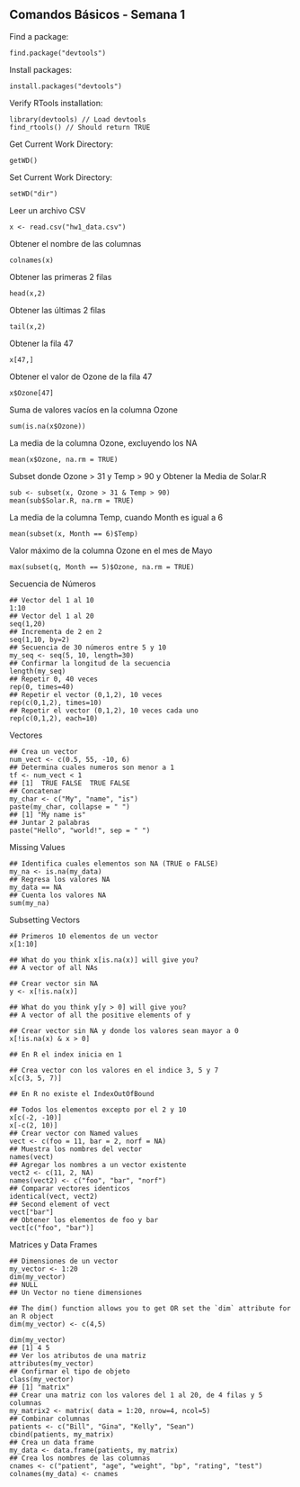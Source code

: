 ## Comandos Básicos - Semana 1

Find a package:
```
find.package("devtools")
```

Install packages:
```
install.packages("devtools")
```

Verify RTools installation:
```
library(devtools) // Load devtools
find_rtools() // Should return TRUE
```

Get Current Work Directory:
```
getWD()
```

Set Current Work Directory:
```
setWD("dir")
```

Leer un archivo CSV
```
x <- read.csv("hw1_data.csv")
```

Obtener el nombre de las columnas
```
colnames(x)
```

Obtener las primeras 2 filas
```
head(x,2)
```

Obtener las últimas 2 filas
```
tail(x,2)
```

Obtener la fila 47
```
x[47,]
```

Obtener el valor de Ozone de la fila 47
```
x$Ozone[47]
```

Suma de valores vacíos en la columna Ozone
```
sum(is.na(x$Ozone))
```

La media de la columna Ozone, excluyendo los NA
```
mean(x$Ozone, na.rm = TRUE)
```

Subset donde Ozone > 31 y Temp > 90 y Obtener la Media de Solar.R
```
sub <- subset(x, Ozone > 31 & Temp > 90)
mean(sub$Solar.R, na.rm = TRUE)
```

La media de la columna Temp, cuando Month es igual a 6
```
mean(subset(x, Month == 6)$Temp)
```

Valor máximo de la columna Ozone en el mes de Mayo
```
max(subset(q, Month == 5)$Ozone, na.rm = TRUE)
```

Secuencia de Números
```
## Vector del 1 al 10
1:10
## Vector del 1 al 20
seq(1,20)
## Incrementa de 2 en 2
seq(1,10, by=2)
## Secuencia de 30 números entre 5 y 10
my_seq <- seq(5, 10, length=30)
## Confirmar la longitud de la secuencia
length(my_seq)
## Repetir 0, 40 veces
rep(0, times=40)
## Repetir el vector (0,1,2), 10 veces
rep(c(0,1,2), times=10)
## Repetir el vector (0,1,2), 10 veces cada uno
rep(c(0,1,2), each=10)
```

Vectores
```
## Crea un vector
num_vect <- c(0.5, 55, -10, 6)
## Determina cuales numeros son menor a 1
tf <- num_vect < 1
## [1]  TRUE FALSE  TRUE FALSE
## Concatenar
my_char <- c("My", "name", "is")
paste(my_char, collapse = " ")
## [1] "My name is"
## Juntar 2 palabras
paste("Hello", "world!", sep = " ")
```

Missing Values
```
## Identifica cuales elementos son NA (TRUE o FALSE)
my_na <- is.na(my_data)
## Regresa los valores NA
my_data == NA
## Cuenta los valores NA
sum(my_na)
```

Subsetting Vectors
```
## Primeros 10 elementos de un vector
x[1:10]

## What do you think x[is.na(x)] will give you? 
## A vector of all NAs

## Crear vector sin NA
y <- x[!is.na(x)]

## What do you think y[y > 0] will give you?
## A vector of all the positive elements of y

## Crear vector sin NA y donde los valores sean mayor a 0
x[!is.na(x) & x > 0]

## En R el index inicia en 1

## Crea vector con los valores en el indice 3, 5 y 7
x[c(3, 5, 7)]

## En R no existe el IndexOutOfBound

## Todos los elementos excepto por el 2 y 10
x[c(-2, -10)]
x[-c(2, 10)]
## Crear vector con Named values
vect <- c(foo = 11, bar = 2, norf = NA)
## Muestra los nombres del vector
names(vect)
## Agregar los nombres a un vector existente
vect2 <- c(11, 2, NA)
names(vect2) <- c("foo", "bar", "norf")
## Comparar vectores identicos
identical(vect, vect2)
## Second element of vect
vect["bar"]
## Obtener los elementos de foo y bar
vect[c("foo", "bar")]
```

Matrices y Data Frames
```
## Dimensiones de un vector
my_vector <- 1:20
dim(my_vector)
## NULL
## Un Vector no tiene dimensiones

## The dim() function allows you to get OR set the `dim` attribute for an R object
dim(my_vector) <- c(4,5)

dim(my_vector) 
## [1] 4 5
## Ver los atributos de una matriz
attributes(my_vector)
## Confirmar el tipo de objeto
class(my_vector)
## [1] "matrix"
## Crear una matriz con los valores del 1 al 20, de 4 filas y 5 columnas
my_matrix2 <- matrix( data = 1:20, nrow=4, ncol=5)
## Combinar columnas
patients <- c("Bill", "Gina", "Kelly", "Sean")
cbind(patients, my_matrix)
## Crea un data frame
my_data <- data.frame(patients, my_matrix)
## Crea los nombres de las columnas
cnames <- c("patient", "age", "weight", "bp", "rating", "test")
colnames(my_data) <- cnames
```